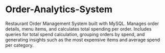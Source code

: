 # Order-Analytics-System
Restaurant Order Management System built with MySQL. Manages order details, menu items, and calculates total spending per order. Includes queries for total spend calculation, grouping orders by spend, and generating insights such as the most expensive items and average spend per category.
